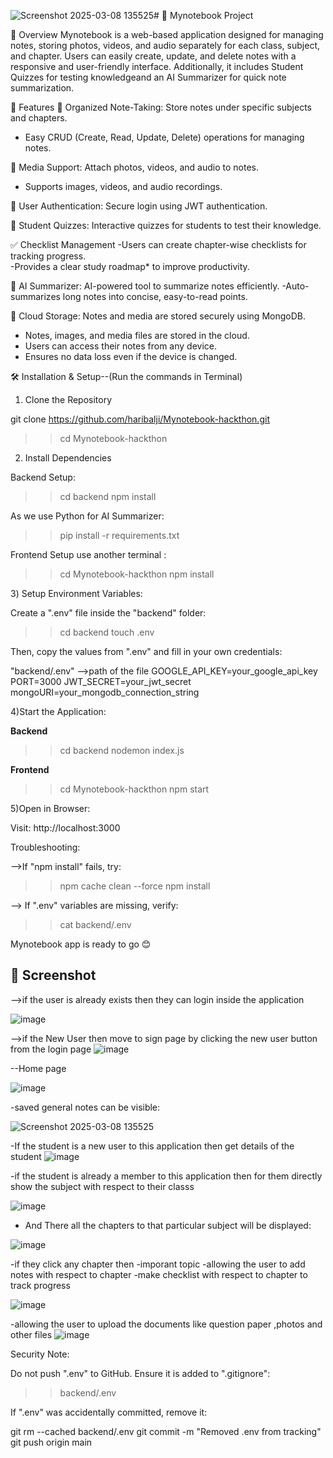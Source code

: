 ![Screenshot 2025-03-08 135525](https://github.com/user-attachments/assets/01dfc913-c372-41a5-9bc4-7c19085897e6)# 📝 Mynotebook  Project

📌 Overview 
Mynotebook is a web-based application designed for managing notes, storing photos,
videos, and audio separately for each class, subject, and chapter. Users can easily create,
update, and delete notes with a responsive and user-friendly interface. Additionally, it includes Student Quizzes
for testing knowledgeand an AI Summarizer for quick note summarization.

🚀 Features
📂 Organized Note-Taking: Store notes under specific subjects and chapters.
   - Easy CRUD (Create, Read, Update, Delete) operations for managing notes.  

📸 Media Support: Attach photos, videos, and audio to notes.
   - Supports  images, videos, and audio recordings.  

🔑 User Authentication: Secure login using JWT authentication.

💪 Student Quizzes: Interactive quizzes for students to test their knowledge.
   
✅ Checklist Management 
  -Users can create chapter-wise checklists for tracking progress.  
  -Provides a clear study roadmap* to improve productivity.  

🧠 AI Summarizer: AI-powered tool to summarize notes efficiently.
   -Auto-summarizes long notes into concise, easy-to-read points.  

📁 Cloud Storage: Notes and media are stored securely using MongoDB.
- Notes, images, and media files are stored in the cloud.  
- Users can access their notes from any device.  
- Ensures no data loss even if the device is changed.  



🛠️ Installation & Setup--(Run the commands in Terminal)

1) Clone the Repository
   
git clone https://github.com/haribalji/Mynotebook-hackthon.git

>>cd Mynotebook-hackthon


2) Install Dependencies

Backend Setup:

>>cd backend
>>npm install

As we use  Python for AI Summarizer: 

>>pip install -r requirements.txt


Frontend Setup use another terminal :
>>cd Mynotebook-hackthon
>>npm install


3️) Setup Environment Variables:

Create a ".env" file inside the "backend" folder:

>>cd backend
>>touch .env

Then, copy the values from ".env" and fill in your own credentials:

"backend/.env" -->path of the file
GOOGLE_API_KEY=your_google_api_key
PORT=3000
JWT_SECRET=your_jwt_secret
mongoURI=your_mongodb_connection_string


4)Start the Application:

 **Backend**

>>cd backend
>>nodemon index.js


**Frontend**

>>cd Mynotebook-hackthon
>>npm start

5)Open in Browser:

Visit: http://localhost:3000

Troubleshooting:

-->If "npm install" fails, try:
 
>>npm cache clean --force
>>npm install

--> If ".env" variables are missing, verify:

>>cat backend/.env
  


Mynotebook app is ready to go 😊


## 📸 Screenshot


-->if the  user is already exists then they can login inside the application

![image](https://github.com/user-attachments/assets/6dcd69ce-f387-4aa8-8be9-be8e75a952ae)



-->if the New User then move to sign page  by clicking the new user button  from the login page 
![image](https://github.com/user-attachments/assets/20f4d26c-5d30-4994-9dd2-cbf2a8de882b)






--Home page

![image](https://github.com/user-attachments/assets/87a6ddab-0684-44f4-92ba-2f17fac36163)


-saved general  notes can be visible:

![Screenshot 2025-03-08 135525](https://github.com/user-attachments/assets/7d39a036-3a1e-473e-a464-b334ad510d1a)

-If the student is a new user to this application then get details of the student 
![image](https://github.com/user-attachments/assets/810ad1b1-d8f4-4db2-a5ef-416521c49573)

-if the student is already a member to this application then for them directly show the subject with respect to their classs 


![image](https://github.com/user-attachments/assets/3dbd78da-c7b7-452d-9c21-9b7d46068989)


- And There all the chapters to that particular subject will be displayed:

  
![image](https://github.com/user-attachments/assets/239fc0cd-e753-4b2c-9573-2f4a60987576)

-if they click any chapter then 
-imporant topic
-allowing the user to add notes with respect to chapter
-make checklist with respect to chapter to track progress

![image](https://github.com/user-attachments/assets/1cbc3d67-02e1-48f0-8212-71763f026287)


-allowing the user to upload the documents like question paper ,photos and other files
![image](https://github.com/user-attachments/assets/ed58fa88-eaa4-4891-a958-b7a50ec6a7bd)



Security Note:

Do not  push ".env" to GitHub. Ensure it is added to ".gitignore":

>>backend/.env

If ".env" was accidentally committed, remove it:

git rm --cached backend/.env
git commit -m "Removed .env from tracking"
git push origin main




